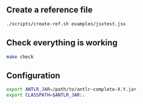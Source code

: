 ## Create a reference file

```bash
./scripts/create-ref.sh examples/jsxtest.jsx
```

## Check everything is working

```bash
make check
```


## Configuration


```bash
export ANTLR_JAR=/path/to/antlr-complete-X.Y.jar
export CLASSPATH=$ANTLR_JAR:.
```